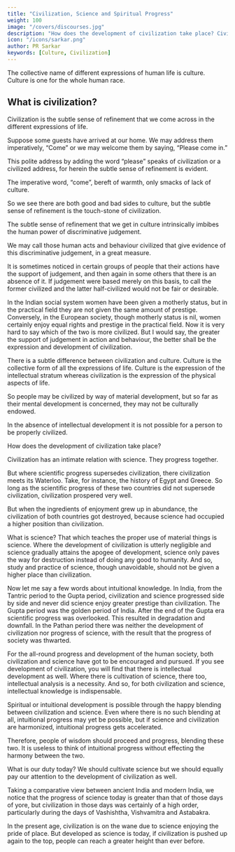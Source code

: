 ```yaml
---
title: "Civilization, Science and Spiritual Progress"
weight: 100
image: "/covers/discourses.jpg"
description: "How does the development of civilization take place? Civilization has an intimate relation with science. They progress together"
icon: "/icons/sarkar.png"
author: PR Sarkar
keywords: [Culture, Civilization]
---
```




The collective name of different expressions of human life is culture. Culture is one for the whole human race.

## What is civilization? 

Civilization is the subtle sense of refinement that we come across in the different expressions of life. 

Suppose some guests have arrived at our home. We may address them imperatively, “Come” or we may welcome them by saying, “Please come in.” 

This polite address by adding the word “please” speaks of civilization or a civilized address, for herein the subtle sense of refinement is evident. 

The imperative word, “come”, bereft of warmth, only smacks of lack of culture. 

So we see there are both good and bad sides to culture, but the subtle sense of refinement is the touch-stone of civilization. 

The subtle sense of refinement that we get in culture intrinsically imbibes the human power of discriminative judgement. 

We may call those human acts and behaviour civilized that give evidence of this discriminative judgement, in a great measure. 

It is sometimes noticed in certain groups of people that their actions have the support of judgement, and then again in some others that there is an absence of it. If judgement were based merely on this basis, to call the former civilized and the latter half-civilized would not be fair or desirable.

In the Indian social system women have been given a motherly status, but in the practical field they are not given the same amount of prestige. Conversely, in the European society, though motherly status is nil, women certainly enjoy equal rights and prestige in the practical field. Now it is very hard to say which of the two is more civilized. But I would say, the greater the support of judgement in action and behaviour, the better shall be the expression and development of civilization.

There is a subtle difference between civilization and culture. Culture is the collective form of all the expressions of life. Culture is the expression of the intellectual stratum whereas civilization is the expression of the physical aspects of life. 

So people may be civilized by way of material development, but so far as their mental development is concerned, they may not be culturally endowed. 

In the absence of intellectual development it is not possible for a person to be properly civilized.

How does the development of civilization take place? 

Civilization has an intimate relation with science. They progress together. 

But where scientific progress supersedes civilization, there civilization meets its Waterloo. Take, for instance, the history of Egypt and Greece. So long as the scientific progress of these two countries did not supersede civilization, civilization prospered very well. 

But when the ingredients of enjoyment grew up in abundance, the civilization of both countries got destroyed, because science had occupied a higher position than civilization.

What is science? That which teaches the proper use of material things is science. Where the development of civilization is utterly negligible and science gradually attains the apogee of development, science only paves the way for destruction instead of doing any good to humanity. And so, study and practice of science, though unavoidable, should not be given a higher place than civilization.

Now let me say a few words about intuitional knowledge. In India, from the Tantric period to the Gupta period, civilization and science progressed side by side and never did science enjoy greater prestige than civilization. The Gupta period was the golden period of India. After the end of the Gupta era scientific progress was overlooked. This resulted in degradation and downfall. In the Pathan period there was neither the development of civilization nor progress of science, with the result that the progress of society was thwarted. 

For the all-round progress and development of the human society, both civilization and science have got to be encouraged and pursued. If you see development of civilization, you will find that there is intellectual development as well. Where there is cultivation of science, there too, intellectual analysis is a necessity. And so, for both civilization and science, intellectual knowledge is indispensable.

Spiritual or intuitional development is possible through the happy blending between civilization and science. Even where there is no such blending at all, intuitional progress may yet be possible, but if science and civilization are harmonized, intuitional progress gets accelerated. 

Therefore, people of wisdom should proceed and progress, blending these two. It is useless to think of intuitional progress without effecting the harmony between the two.

What is our duty today? We should cultivate science but we should equally pay our attention to the development of civilization as well. 

Taking a comparative view between ancient India and modern India, we notice that the progress of science today is greater than that of those days of yore, but civilization in those days was certainly of a high order, particularly during the days of Vashishtha, Vishvamitra and Astabakra. 

In the present age, civilization is on the wane due to science enjoying the pride of place. But developed as science is today, if civilization is pushed up again to the top, people can reach a greater height than ever before.
